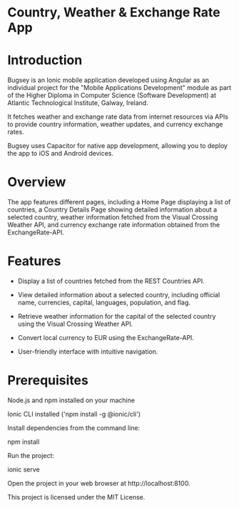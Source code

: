 # Country, Weather & Exchange Rate App 

   

# Introduction 

Bugsey is an Ionic mobile application developed using Angular as an individual project for the "Mobile Applications Development" module as part of the Higher Diploma in 
Computer Science (Software Development) at Atlantic Technological Institute, Galway, Ireland. 

It fetches weather and exchange rate data from internet resources via APIs to provide country information, weather updates, and currency exchange rates. 

Bugsey uses Capacitor for native app development, allowing you to deploy the app to iOS and Android devices. 

 

  

# Overview 

  

The app features different pages, including a Home Page displaying a list of countries, a Country Details Page showing detailed information about a selected country, 
weather information fetched from the Visual Crossing Weather API, and currency exchange rate information obtained from the ExchangeRate-API. 

  

# Features 

  

- Display a list of countries fetched from the REST Countries API. 

- View detailed information about a selected country, including official name, currencies, capital, languages, population, and flag. 

- Retrieve weather information for the capital of the selected country using the Visual Crossing Weather API. 

- Convert local currency to EUR using the ExchangeRate-API. 

- User-friendly interface with intuitive navigation. 

   

# Prerequisites 

  

Node.js and npm installed on your machine 

Ionic CLI installed ('npm install -g @ionic/cli') 

 

Install dependencies from the command line:  

npm install 


Run the project: 

ionic serve 

Open the project in your web browser at http://localhost:8100. 

 

This project is licensed under the MIT License.  

 
